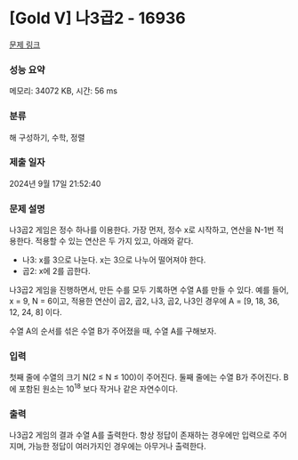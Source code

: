 # [Gold V] 나3곱2 - 16936 

[문제 링크](https://www.acmicpc.net/problem/16936) 

### 성능 요약

메모리: 34072 KB, 시간: 56 ms

### 분류

해 구성하기, 수학, 정렬

### 제출 일자

2024년 9월 17일 21:52:40

### 문제 설명

<p>나3곱2 게임은 정수 하나를 이용한다. 가장 먼저, 정수 x로 시작하고, 연산을 N-1번 적용한다. 적용할 수 있는 연산은 두 가지 있고, 아래와 같다.</p>

<ul>
	<li>나3: x를 3으로 나눈다. x는 3으로 나누어 떨어져야 한다.</li>
	<li>곱2: x에 2를 곱한다.</li>
</ul>

<p>나3곱2 게임을 진행하면서, 만든 수를 모두 기록하면 수열 A를 만들 수 있다. 예를 들어, x = 9, N = 6이고, 적용한 연산이 곱2, 곱2, 나3, 곱2, 나3인 경우에 A = [9, 18, 36, 12, 24, 8] 이다.</p>

<p>수열 A의 순서를 섞은 수열 B가 주어졌을 때, 수열 A를 구해보자.</p>

### 입력 

 <p>첫째 줄에 수열의 크기 N(2 ≤ N ≤ 100)이 주어진다. 둘째 줄에는 수열 B가 주어진다. B에 포함된 원소는 10<sup>18</sup> 보다 작거나 같은 자연수이다.</p>

### 출력 

 <p>나3곱2 게임의 결과 수열 A를 출력한다. 항상 정답이 존재하는 경우에만 입력으로 주어지며, 가능한 정답이 여러가지인 경우에는 아무거나 출력한다.</p>

